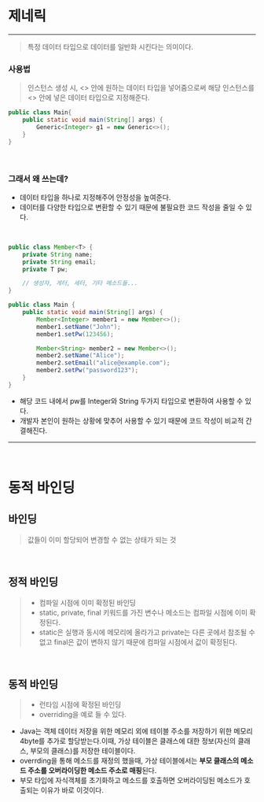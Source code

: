 # 제네릭

---

> 특정 데이터 타입으로 데이터를 일반화 시킨다는 의미이다.

### 사용법

> 인스턴스 생성 시, <> 안에 원하는 데이터 타입을 넣어줌으로써 해당 인스턴스를 <> 안에 넣은 데이터 타입으로 지정해준다.



```java
public class Main{
    public static void main(String[] args) {
        Generic<Integer> g1 = new Generic<>();
    }
}
```

<br>

### 그래서 왜 쓰는데?

- 데이터 타입을 하나로 지정해주어 안정성을 높여준다.
- 데이터를 다양한 타입으로 변환할 수 있기 때문에 불필요한 코드 작성을 줄일 수 있다.


<br>

```java
public class Member<T> {
    private String name;
    private String email;
    private T pw;

    // 생성자, 게터, 세터, 기타 메소드들...
}

public class Main {
    public static void main(String[] args) {
        Member<Integer> member1 = new Member<>();
        member1.setName("John");
        member1.setPw(123456);

        Member<String> member2 = new Member<>();
        member2.setName("Alice");
        member2.setEmail("alice@example.com");
        member2.setPw("password123");
    }
}

```

- 해당 코드 내에서 pw를 Integer와 String 두가지 타입으로 변환하여 사용할 수 있다.
- 개발자 본인이 원하는 상황에 맞추어 사용할 수 있기 때문에 코드 작성이 비교적 간결해진다.

---

<br>

# 동적 바인딩


## 바인딩
> 값들이 이미 할당되어 변경할 수 없는 상태가 되는 것

<br>

## 정적 바인딩
> - 컴파일 시점에 이미 확정된 바인딩 <br>
> - static, private, final 키워드를 가진 변수나 메소드는 컴파일 시점에 이미 확정된다. <br>
> - static은 실행과 동시에 메모리에 올라가고 private는 다른 곳에서 참조될 수 없고 final은 값이 변하지 않기 때문에 컴파일 시점에서 값이 확정된다.

<br>

## 동적 바인딩
> - 런타임 시점에 확정된 바인딩   
> - overriding을 예로 들 수 있다.

- Java는 객체 데이터 저장을 위한 메모리 외에 테이블 주소를 저장하기 위한 메모리 4byte를 추가로 할당받는다.이때, 가상 테이블은 클래스에 대한 정보(자신의 클래스, 부모의 클래스)를 저장한 테이블이다.   
- overrding을 통해 메소드를 재정의 했을때, 가상 테이블에서는 **부모 클래스의 메소드 주소를 오버라이딩한 메소드 주소로 매핑**된다.
- 부모 타입에 자식객체를 초기화하고 메소드를 호출하면 오버라이딩된 메소드가 호출되는 이유가 바로 이것이다.



